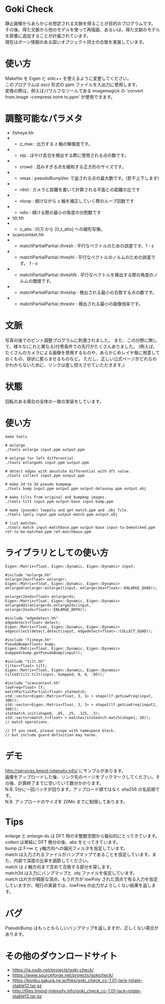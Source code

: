 # Goki Check
静止画像からあらかじめ想定される文脈を得ることが目的のプログラムです。  
その後、得た文脈から他のモデルを使って再描画、あるいは、得た文脈のモデルを辞書に追加することが計画されています。  
現在はボーン情報のある固いオブジェクト同士の合致を実装しています。

# 使い方
Makefile を Eigen と stdc++ を使えるように変更してください。  
このプログラムは ascii 形式の ppm ファイルを入出力に使用します。  
変換の際は、例えばパワルフなツールである imagemagick の 'convert from.image -compress none to.ppm' が使用できます。

# 調整可能なパラメタ
* fisheye.hh
* * z_max   : 出力する z 軸の解像度です。
* * stp     : ぼやけ具合を検出する際に使用される点の数です。
* * crowd   : 混みすぎる点を緩和する正方形のサイズです。
* * vmax    : pseudoBumpVec で返される点の最大数です。(若干上下します)
* * rdist   : カメラと距離を置いて計算される平面との距離の比です
* * nloop   : 傾けながら z 軸を補正していく際のループ回数です
* * ndiv    : 傾ける際の最小の角度の分割数です
* tilt.hh
* * z_atio : [0,1] から [0,z_atio] への線形写像。
* scancontext.hh
* * matchPartialPartial::thresh  : 平行なベクトルのための誤差です。1 - &epsilon;
* * matchPartialPartial::threshl : 平行なベクトルのノルムのための誤差です。 1 - &epsilon;
* * matchPartialPartial::threshN : 平行なベクトルを検出する際の角度のノルムの閾値です。
* * matchPartialPartial::threshp : 検出される最小の合致する点の数です。
* * matchPartialPartial::threshr : 検出される最小の画像倍率です。

# 文脈
写真の後でのピント調整プログラムに刺激されました。
また、この分野に関して、様々な(これと異なる)付帯条件での先行がたくさんありました。
(例えば、たくさんのカメラによる画像を使用するものや、あらかじめレイヤ毎に用意しておくもの、球状に膨らませるものなど。
 ただし、正しい公式ページがどれなのかわからないために、リンクは差し控えさせていただきます。)

# 状態
回転のある場合の全体の一致の実装をしています。

# 使い方
    make tools
    
    # enlarge
    ./tools enlarge input.ppm output.ppm
    
    # enlarge for left differential
    ./tools enlargeds input.ppm output.ppm
    
    # detect edges with absolute differential with dft value.
    ./tools collect input.ppm output.ppm
    
    # make 2d to 3d pseudo bumpmap
    ./tools bump input.ppm output.ppm output-delaunay.ppm output.obj
    
    # make tilts from original and bumpmap images.
    ./tools tilt input.ppm output-base input-bump.ppm
    
    # make (pseudo) lowpoly and get match.ppm and .obj file.
    ./tools lpoly input.ppm output-match.ppm output.obj
    
    # list matches.
    ./tools match input-matchbase.ppm output-base input-to-bematched.ppm ref-to-be-matched.ppm ref-matchbase.ppm

# ライブラリとしての使い方
    Eigen::Matrix<float, Eigen::Dynamic, Eigen::Dynamic> input;
    
    #include "enlarge.hh"
    enlarger2ex<float> enlarger;
    Eigen::Matrix<float, Eigen::Dynamic, Eigen::Dynamic> enlarged(enlarger.enlarge2(input, enlarger2ex<float>::ENLARGE_QUAD));
    
    enlarger2exds<float> enlargerds;
    Eigen::Matrix<float, Eigen::Dynamic, Eigen::Dynamic> enlargedds(enlargerds.enlarge2ds(input, enlarger2exds<float>::ENLARGE_BOTH));
    
    #include "edgedetect.hh"
    edgedetect<float> detect;
    Eigen::Matrix<float, Eigen::Dynamic, Eigen::Dynamic> edgecollect(detect.detect(input, edgedetect<float>::COLLECT_QUAD));
    
    #include "fisheye.hh"
    PseudoBump<float> bump;
    Eigen::Matrix<float, Eigen::Dynamic, Eigen::Dynamic> bumpped(bump.getPseudoBump(input));
    
    #include "tilt.hh"
    tilter<float> tilt;
    Eigen::Matrix<float, Eigen::Dynamic, Eigen::Dynamic> tilted(tilt.tilt(input, bumpped, 0, 8, .95));
    
    #include "scancontext.hh"
    lowFreq<float> lf;
    matchPartialPartial<float> statmatch;
    std::vector<Eigen::Matrix<float, 3, 1> > shape(lf.getLowFreq(input, 300));
    std::vector<Eigen::Matrix<float, 3, 1> > shape2(lf.getLowFreq(input2, 300));
    statmatch.init(shape0, .85, .25, .125, .3);
    std::vector<match_t<float> > matches(statmatch.match(shape1, 20));
    // match operations.
    
    // If you need, please scope with namespace block.
    // but include guard definition may harms.

# デモ
http://services.limpid-intensity.info/ にサンプルがあります。  
画像をアップロードした後、リンク先のページをブックマークしてください。その後、計算終了までに空いていて数分かかります。  
N.B. 5分に一回バッチが回ります。アップロード順ではなく sha256 の名前順です。  
N.B. アップロードのサイズを 20Mo までに制限してあります。

# Tips
enlarge と enlarge-ds は DFT 時の半整数空間から擬似的にとってきています。  
collect は単純に DFT 微分の後、abs をとってきています。  
bump は F=&infin; と y軸方向への偏光フィルタを仮定しています。  
match は入力されるファイルがバンプマップであることを仮定しています。また、内部で深度の比率を調節してください。  
match は z 軸方向まで含めて合致する部分を探します。  
match3d は入力にバンプマップと .obj ファイルを仮定しています。  
match は片方が稠密な頂点、もう片方が lowPoly された頂点で有る入力を仮定していますが、現行の実装では、lowFreq の出力がよろしくない結果を返します。

# バグ
PseudoBump はもっともらしいバンプマップを返しますが、正しくない場合があります。

# その他のダウンロードサイト
* https://ja.osdn.net/projects/goki-check/
* https://www.sourceforge.net/projects/gokicheck/
* https://konbu.sakura.ne.jp/files/goki_check_cc-1.01-lack-rotate-stable12.tar.gz
* http://files.limpid-intensity.info/goki_check_cc-1.01-lack-rotate-stable12.tar.gz
